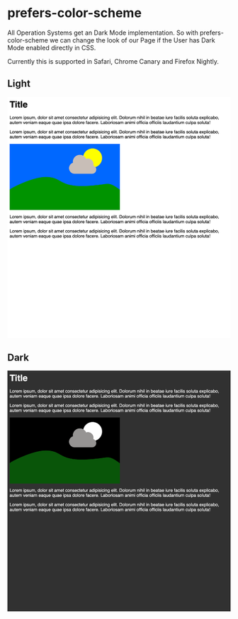 # prefers-color-scheme

All Operation Systems get an Dark Mode implementation. So with prefers-color-scheme we can change the look of our Page if the User has Dark Mode enabled directly in CSS.

Currently this is supported in Safari, Chrome Canary and Firefox Nightly.

## Light
![Light Screenshot](assets/screenshot-light.png)

## Dark
![Dark Screenshot](assets/screenshot-dark.png)
